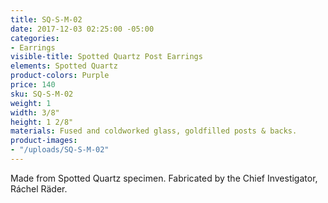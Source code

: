 ```yaml
---
title: SQ-S-M-02
date: 2017-12-03 02:25:00 -05:00
categories:
- Earrings
visible-title: Spotted Quartz Post Earrings
elements: Spotted Quartz
product-colors: Purple
price: 140
sku: SQ-S-M-02
weight: 1
width: 3/8"
height: 1 2/8"
materials: Fused and coldworked glass, goldfilled posts & backs.
product-images:
- "/uploads/SQ-S-M-02"
---
```


Made from Spotted Quartz specimen. Fabricated by the Chief Investigator, Ráchel Räder.